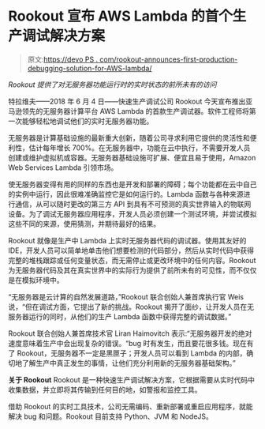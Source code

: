 # Rookout 宣布 AWS Lambda 的首个生产调试解决方案

> 原文:[https://devo PS . com/rookout-announces-first-production-debugging-solution-for-AWS-lambda/](https://devops.com/rookout-announces-first-production-debugging-solution-for-aws-lambda/)

*Rookout 提供了对无服务器功能运行时的实时状态的前所未有的访问*

特拉维夫——2018 年 6 月 4 日——快速生产调试公司 Rookout 今天宣布推出亚马逊领先的无服务器计算平台 AWS Lambda 的首款生产调试器。软件工程师将第一次能够轻松地调试他们的实时无服务器功能。

无服务器是计算基础设施的最新重大创新，随着公司寻求利用它提供的灵活性和便利性，估计每年增长 700%。在无服务器中，功能在云中执行，不需要开发人员创建或维护虚拟机或容器。无服务器基础设施可扩展、便宜且易于使用，Amazon Web Services Lambda 引领市场。

使无服务器变得有用的同样的东西也是开发和部署的障碍；每个功能都在云中自己的实例中运行，因此很难准确监控它是如何运行的。Lambda 函数与各种来源进行通信，从可以随时更改的第三方 API 到具有不可预测的真实世界输入的物联网设备。为了调试无服务器应用程序，开发人员必须创建一个测试环境，并尝试模拟这些不同的来源，使用猜测，并期待最好的结果。

Rookout 就像是生产中 Lambda 上实时无服务器代码的调试器。使用其友好的 IDE，开发人员可以简单地单击他们想要检测的代码部分，然后从实时代码中获得完整的堆栈跟踪或任何变量状态，而无需停止或更改环境中的任何内容。Rookout 为无服务器代码及其在真实世界中的实际行为提供了前所未有的可见性，而不仅仅是在模拟环境中。

“无服务器是云计算的自然发展道路，”Rookout 联合创始人兼首席执行官 Weis 说，“但在调试方面，它提出了新的挑战。Rookout 揭开了面纱，让开发人员在无服务器运行的同时，从他们的生产 Lambda 函数中获得完整的调试数据。”

Rookout 联合创始人兼首席技术官 Liran Haimovitch 表示:“无服务器开发的绝对速度意味着生产中会出现复杂的错误。“bug 时有发生，而且要花很多钱。现在有了 Rookout，无服务器不一定是黑匣子；开发人员可以看到 Lambda 的内部，确切地了解生产中真正发生的事情，让他们充分利用新的无服务器基础架构。”

**关于 Rookout** Rookout 是一种快速生产调试解决方案，它根据需要从实时代码中收集数据，并立即将其传输到任何目的地，如警报和监控工具。

借助 Rookout 的实时工具技术，公司无需编码、重新部署或重启应用程序，就能解决 bug 和问题。Rookout 目前支持 Python、JVM 和 NodeJS。